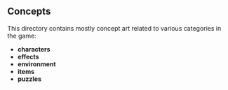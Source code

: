 <h2>Concepts</h2>
<p>This directory contains mostly concept art related to various categories in the game:
<ul>
	<li><strong>characters</strong></li>
	<li><strong>effects</strong></li>
	<li><strong>environment</strong></li>
	<li><strong>items</strong></li>
	<li><strong>puzzles</strong></li>
</ul>
</p>